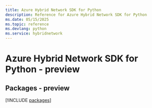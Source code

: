 ```yaml
---
title: Azure Hybrid Network SDK for Python
description: Reference for Azure Hybrid Network SDK for Python
ms.date: 05/15/2025
ms.topic: reference
ms.devlang: python
ms.service: hybridnetwork
---
```

# Azure Hybrid Network SDK for Python - preview
## Packages - preview
[!INCLUDE [packages](hybrid-network-index.md)]
